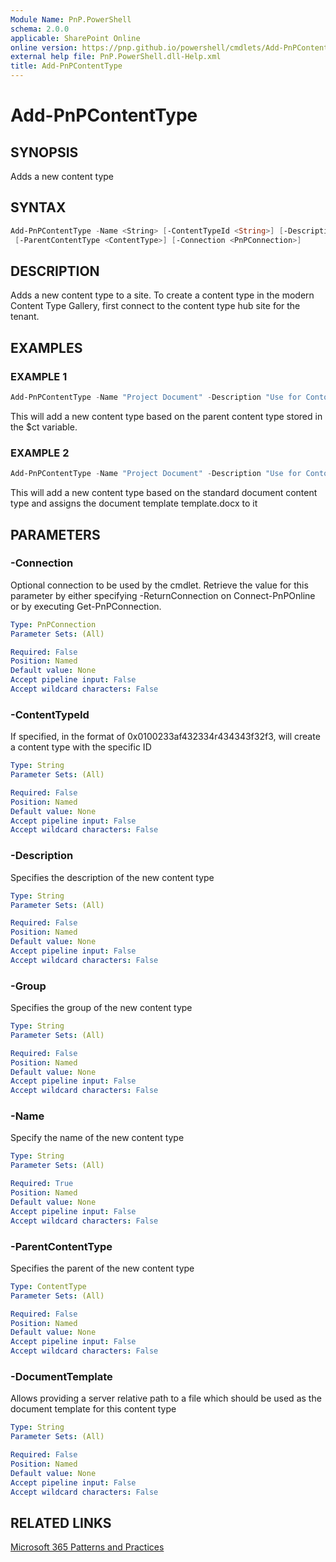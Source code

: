 ```yaml
---
Module Name: PnP.PowerShell
schema: 2.0.0
applicable: SharePoint Online
online version: https://pnp.github.io/powershell/cmdlets/Add-PnPContentType.html
external help file: PnP.PowerShell.dll-Help.xml
title: Add-PnPContentType
---
```

  
# Add-PnPContentType

## SYNOPSIS
Adds a new content type

## SYNTAX

```powershell
Add-PnPContentType -Name <String> [-ContentTypeId <String>] [-Description <String>] [-Group <String>]
 [-ParentContentType <ContentType>] [-Connection <PnPConnection>] 
```

## DESCRIPTION
Adds a new content type to a site. To create a content type in the modern Content Type Gallery, first connect to the content type hub site for the tenant.

## EXAMPLES

### EXAMPLE 1
```powershell
Add-PnPContentType -Name "Project Document" -Description "Use for Contoso projects" -Group "Contoso Content Types" -ParentContentType $ct
```

This will add a new content type based on the parent content type stored in the $ct variable.

### EXAMPLE 2
```powershell
Add-PnPContentType -Name "Project Document" -Description "Use for Contoso projects" -Group "Contoso Content Types" -ParentContentType (Get-PnPContentType -Identity 0x0101) -DocumentTemplate "/_cts/Project Document/template.docx"
```

This will add a new content type based on the standard document content type and assigns the document template template.docx to it

## PARAMETERS

### -Connection
Optional connection to be used by the cmdlet. Retrieve the value for this parameter by either specifying -ReturnConnection on Connect-PnPOnline or by executing Get-PnPConnection.

```yaml
Type: PnPConnection
Parameter Sets: (All)

Required: False
Position: Named
Default value: None
Accept pipeline input: False
Accept wildcard characters: False
```

### -ContentTypeId
If specified, in the format of 0x0100233af432334r434343f32f3, will create a content type with the specific ID

```yaml
Type: String
Parameter Sets: (All)

Required: False
Position: Named
Default value: None
Accept pipeline input: False
Accept wildcard characters: False
```

### -Description
Specifies the description of the new content type

```yaml
Type: String
Parameter Sets: (All)

Required: False
Position: Named
Default value: None
Accept pipeline input: False
Accept wildcard characters: False
```

### -Group
Specifies the group of the new content type

```yaml
Type: String
Parameter Sets: (All)

Required: False
Position: Named
Default value: None
Accept pipeline input: False
Accept wildcard characters: False
```

### -Name
Specify the name of the new content type

```yaml
Type: String
Parameter Sets: (All)

Required: True
Position: Named
Default value: None
Accept pipeline input: False
Accept wildcard characters: False
```

### -ParentContentType
Specifies the parent of the new content type

```yaml
Type: ContentType
Parameter Sets: (All)

Required: False
Position: Named
Default value: None
Accept pipeline input: False
Accept wildcard characters: False
```

### -DocumentTemplate
Allows providing a server relative path to a file which should be used as the document template for this content type

```yaml
Type: String
Parameter Sets: (All)

Required: False
Position: Named
Default value: None
Accept pipeline input: False
Accept wildcard characters: False
```

## RELATED LINKS

[Microsoft 365 Patterns and Practices](https://aka.ms/m365pnp)


